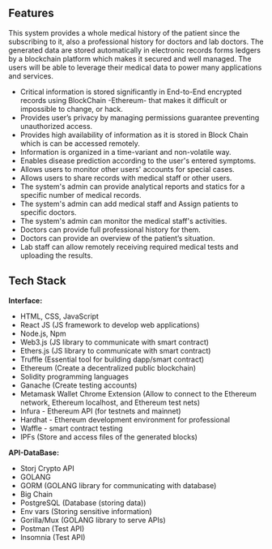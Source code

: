 



## Features

This system provides a whole medical history of the patient since the subscribing to it, also a professional history for doctors and lab doctors. The generated data are stored automatically in electronic records forms ledgers by a blockchain platform which makes it secured and well managed. The users will be able to leverage their medical data to power many applications and services.


- Critical information is stored significantly in End-to-End encrypted records using BlockChain -Ethereum- that makes it difficult or impossible to change, or hack.
- Provides user’s privacy by managing permissions guarantee preventing unauthorized access.
- Provides high availability of information as it is stored in Block Chain which is can be accessed remotely.
- Information is organized in a time-variant and non-volatile way.
- Enables disease prediction according to the user's entered symptoms.
- Allows users to monitor other users' accounts for special cases.
- Allows users to share records with medical staff or other users.
- The system's admin can provide analytical reports and statics for a specific number of medical records.
- The system's admin can add medical staff and Assign patients to specific doctors.
- The system's admin can monitor the medical staff's activities.
- Doctors can provide full professional history for them.
- Doctors can provide an overview of the patient’s situation.
- Lab staff can allow remotely receiving required medical tests and uploading the results.




## Tech Stack

**Interface:** 
- HTML, CSS, JavaScript
- React JS (JS framework to develop web applications)
- Node.js, Npm
- Web3.js (JS library to communicate with smart contract)
- Ethers.js (JS library to communicate with smart contract)
- Truffle (Essential tool for building dapp/smart contract)
- Ethereum (Create a decentralized public blockchain)
- Solidity programming languages
- Ganache (Create testing accounts)
- Metamask Wallet Chrome Extension (Allow to connect to the Ethereum network, Ethereum localhost, and Ethereum test nets)
- Infura - Ethereum API (for testnets and mainnet)
- Hardhat - Ethereum development environment for professional
- Waffle - smart contract testing
- IPFs (Store and access files of the generated blocks)


**API-DataBase:** 
- Storj Crypto API
- GOLANG
- GORM (GOLANG library for communicating with database)
- Big Chain
- PostgreSQL (Database (storing data))
- Env vars (Storing sensitive information)
- Gorilla/Mux (GOLANG library to serve APIs)
- Postman (Test API)
- Insomnia (Test API)






